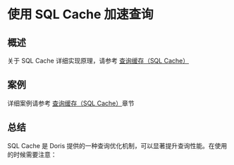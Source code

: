 # 使用 SQL Cache 加速查询

## 概述

关于 SQL Cache 详细实现原理，请参考 [查询缓存（SQL Cache）](https://selectdb.feishu.cn/wiki/GhRhwLOXNi5muzkb5PacLR4Wn6e)

## 案例

详细案例请参考 [查询缓存（SQL Cache）](https://selectdb.feishu.cn/wiki/GhRhwLOXNi5muzkb5PacLR4Wn6e)章节

## 总结

SQL Cache 是 Doris 提供的一种查询优化机制，可以显著提升查询性能。在使用的时候需要注意：
